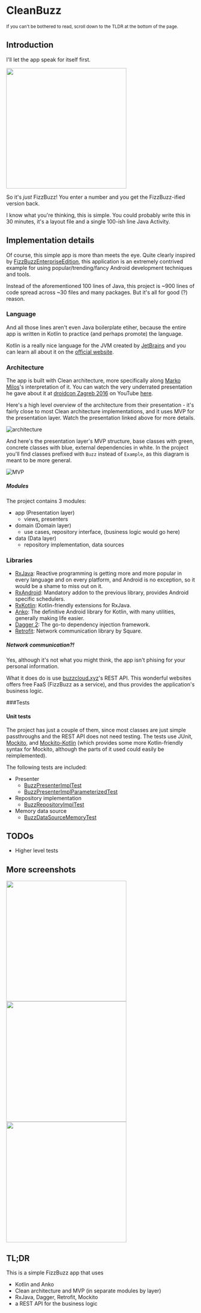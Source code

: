 # CleanBuzz
<sup>If you can't be bothered to read, scroll down to the TLDR at the bottom of the page.</sup>

## Introduction

I'll let the app speak for itself first.

<img src="https://raw.githubusercontent.com/zsmb13/CleanBuzz/master/docs/15.png" width="320">

So it's *just* FizzBuzz! You enter a number and you get the FizzBuzz-ified version back.

I know what you're thinking, this is simple. You could probably write this in 30 minutes, it's a layout file and a single 100-ish line Java Activity.

## Implementation details
Of course, this simple app is more than meets the eye. Quite clearly inspired by [FizzBuzzEnterpriseEdition](https://github.com/EnterpriseQualityCoding/FizzBuzzEnterpriseEdition), this application is an extremely contrived example for using popular/trending/fancy Android development techniques and tools.

Instead of the aforementioned 100 lines of Java, this project is ~900 lines of code spread across ~30 files and many packages. But it's all for good (?) reason.

### Language
And all those lines aren't even Java boilerplate etiher, because the entire app is written in Kotlin to practice (and perhaps promote) the language.

Kotlin is a really nice language for the JVM created by [JetBrains](https://www.jetbrains.com/) and you can learn all about it on the [official website](http://kotlinlang.org/).

### Architecture
The app is built with Clean architecture, more specifically along [Marko Milos](https://github.com/MarkoMilos)'s interpretation of it. You can watch the very underrated presentation he gave about it at [droidcon Zagreb 2016](http://droidcon.hr/) on YouTube [here](https://www.youtube.com/watch?v=3Mq5newPdck).

Here's a high level overview of the architecture from their presentation - it's fairly close to most Clean architecture implementations, and it uses MVP for the presentation layer. Watch the presentation linked above for more details.

![architecture](https://raw.githubusercontent.com/zsmb13/CleanBuzz/master/docs/architecture.PNG)

And here's the presentation layer's MVP structure, base classes with green, concrete classes with blue, external dependencies in white.
In the project you'll find classes prefixed with `Buzz` instead of `Example`, as this diagram is meant to be more general.

![MVP](https://raw.githubusercontent.com/zsmb13/CleanBuzz/master/docs/MVP.png)

##### Modules
The project contains 3 modules:
 - app (Presentation layer)
    - views, presenters
 - domain (Domain layer)
    - use cases, repository interface, (business logic would go here)
 - data (Data layer)
    - repository implementation, data sources

### Libraries
- [RxJava](https://github.com/ReactiveX/RxJava): Reactive programming is getting more and more popular in every language and on every platform, and Android is no exception, so it would be a shame to miss out on it.
- [RxAndroid](https://github.com/ReactiveX/RxAndroid): Mandatory addon to the previous library, provides Android specific schedulers.
- [RxKotlin](https://github.com/ReactiveX/RxKotlin): Kotlin-friendly extensions for RxJava.
- [Anko](https://github.com/Kotlin/anko): The definitive Android library for Kotlin, with many utilities, generally making life easier.
- [Dagger 2](https://google.github.io/dagger/):  The go-to dependency injection framework.
- [Retrofit](https://square.github.io/retrofit/): Network communication library by Square.

##### Network communication?!
Yes, although it's not what you might think, the app isn't phising for your personal information.

What it does do is use [buzzcloud.xyz](http://buzzcloud.xyz/)'s REST API. This wonderful websites offers free FaaS (FizzBuzz as a service), and thus provides the application's business logic.

###Tests

#### Unit tests
The project has just a couple of them, since most classes are just simple passthroughs and the REST API does not need testing. The tests use JUnit, [Mockito](http://site.mockito.org/), and [Mockito-Kotlin](https://github.com/nhaarman/mockito-kotlin) (which provides some more Kotlin-friendly syntax for Mockito, although the parts of it used could easily be reimplemented).

The following tests are included:
- Presenter
    - [BuzzPresenterImplTest](https://github.com/zsmb13/CleanBuzz/blob/master/app/src/test/kotlin/co/zsmb/example/cleanbuzz/presentation/BuzzPresenterImplTest.kt)
    - [BuzzPresenterImplParameterizedTest](https://github.com/zsmb13/CleanBuzz/blob/master/app/src/test/kotlin/co/zsmb/example/cleanbuzz/presentation/BuzzPresenterImplParameterizedTest.kt)
- Repository implementation
    - [BuzzRepositoryImplTest](https://github.com/zsmb13/CleanBuzz/blob/master/data/src/test/kotlin/co/zsmb/example/cleanbuzz/data/BuzzRepositoryImplTest.kt)
- Memory data source
    - [BuzzDataSourceMemoryTest](https://github.com/zsmb13/CleanBuzz/blob/master/data/src/test/kotlin/co/zsmb/example/cleanbuzz/data/BuzzDataSourceMemoryTest.kt)

## TODOs
- Higher level tests

## More screenshots
<img src="https://raw.githubusercontent.com/zsmb13/CleanBuzz/master/docs/5.png" width="320">
<img src="https://raw.githubusercontent.com/zsmb13/CleanBuzz/master/docs/8.png" width="320">
<img src="https://raw.githubusercontent.com/zsmb13/CleanBuzz/master/docs/9.png" width="320">

## TL;DR
This is a simple FizzBuzz app that uses
- Kotlin and Anko
- Clean architecture and MVP (in separate modules by layer)
- RxJava, Dagger, Retrofit, Mockito
- a REST API for the business logic
